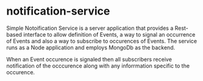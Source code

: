 notification-service
====================
Simple Notoification Service is a server application that provides a Rest-based interface to allow definition of Events,
a way to signal an occurrence of Events and also a way to subscribe to occurences of Events. The service runs as a Node 
application and employs MongoDb as the backend.

When an Event occurence is signaled then all subscribers receive notification of the occcurence along with any 
inforrmation specific to the occurence.

